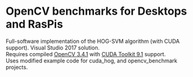 # OpenCV benchmarks for Desktops and RasPis
Full-software implementation of the HOG-SVM algorithm (with CUDA support). Visual Studio 2017 solution.  
Requires compiled [OpenCV 3.4.1](https://opencv.org/releases.html) with [CUDA Toolkit 9.1](https://opencv.org/releases.html) support.  
Uses modified example code for cuda_hog, and opencv_benchmark projects.